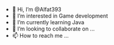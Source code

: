 - 👋 Hi, I’m @Alfat393
- 👀 I’m interested in Game development
- 🌱 I’m currently learning Java
- 💞️ I’m looking to collaborate on ...
- 📫 How to reach me ...

<!---
Alfat393/Alfat393 is a ✨ special ✨ repository because its `README.md` (this file) appears on your GitHub profile.
You can click the Preview link to take a look at your changes.
--->

